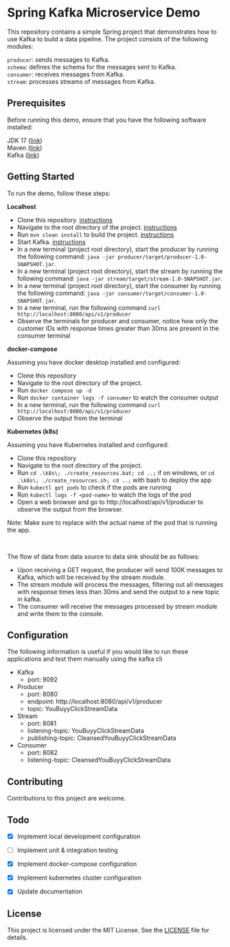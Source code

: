 # Spring Kafka Microservice Demo

This repository contains a simple Spring project that demonstrates how to use Kafka to build a data pipeline. The project consists of the following modules:

`producer`: sends messages to Kafka.  
`schema`: defines the schema for the messages sent to Kafka.  
`consumer`: receives messages from Kafka.  
`stream`: processes streams of messages from Kafka.  

## Prerequisites
Before running this demo, ensure that you have the following software installed:

JDK 17 ([link](https://docs.oracle.com/en/java/javase/17/install/installation-jdk-microsoft-windows-platforms.html))  
Maven ([link](https://maven.apache.org/download.cgi))  
Kafka ([link](https://kafka.apache.org/quickstart))  

## Getting Started
To run the demo, follow these steps:

**Localhost**

- Clone this repository. [instructions](https://www.perplexity.ai/search?q=how+to+clone+a+repository)  
- Navigate to the root directory of the project. [instructions](https://www.perplexity.ai/search?q=how+to+avigate+to+the+root+directory+of+the+project)   
- Run `mvn clean install` to build the project. [instructions](https://www.perplexity.ai/search?q=hot+to+mvn+clean+install+to+build+the+project)  
- Start Kafka. [instructions](https://www.perplexity.ai/search?q=how+to+start+a+local+kafka+cluster)
- In a new terminal (project root directory), start the producer by running the following command: `java -jar producer/target/producer-1.0-SNAPSHOT.jar`.
- In a new terminal (project root directory), start the stream by running the following command: `java -jar stream/target/stream-1.0-SNAPSHOT.jar`.
- In a new terminal (project root directory), start the consumer by running the following command: `java -jar consumer/target/consumer-1.0-SNAPSHOT.jar`.
- In a new terminal, run the following command `curl http://localhost:8080/api/v1/producer`
- Observe the terminals for producer and consumer, notice how only the customer IDs with response times greater than 30ms are present in the consumer terminal


**docker-compose**

Assuming you have docker desktop installed and configured:
- Clone this repository
- Navigate to the root directory of the project.
- Run `docker compose up -d`
- Run `docker container logs -f consumer` to watch the consumer output
- In a new terminal, run the following command `curl http://localhost:8080/api/v1/producer`
- Observe the output from the terminal


**Kubernetes (k8s)**

Assuming you have Kubernetes installed and configured:

- Clone this repository
- Navigate to the root directory of the project.
- Run `cd .\k8s\; ./create_resources.bat; cd ..;` if on windows, or `cd .\k8s\; ./create_resources.sh; cd ..;` with bash to deploy the app
- Run `kubectl get pods` to check if the pods are running
- Run `kubectl logs -f <pod-name>` to watch the logs of the pod
- Open a web browser and go to http://localhost/api/v1/producer to observe the output from the browser.

Note: Make sure to replace <pod-name> with the actual name of the pod that is running the app.

<br>


The flow of data from data source to data sink should be as follows:
- Upon receiving a GET request, the producer will send 100K messages to Kafka, which will be received by the stream module. 
- The stream module will process the messages, filtering out all messages with response times less than 30ms and send the output to a new topic in kafka. 
- The consumer will receive the messages processed by stream module and write them to the console.




## Configuration

The following information is useful if you would like to run these applications and test them manually using the kafka cli 

- Kafka
  - port: 9092
- Producer
  - port: 8080
  - endpoint: http://localhost:8080/api/v1/producer
  - topic: YouBuyyClickStreamData
- Stream
  - port: 8081
  - listening-topic: YouBuyyClickStreamData
  - publishing-topic: CleansedYouBuyyClickStreamData
- Consumer
  - port: 8082
  - listening-topic: CleansedYouBuyyClickStreamData

## Contributing
Contributions to this project are welcome.

## Todo

- [x] Implement local development configuration
- [ ] Implement unit & integration testing
- [x] Implement docker-compose configuration 
- [x] Implement kubernetes cluster configuration
- [x] Update documentation


## License
This project is licensed under the MIT License. See the [LICENSE](LICENSE.md) file for details.


